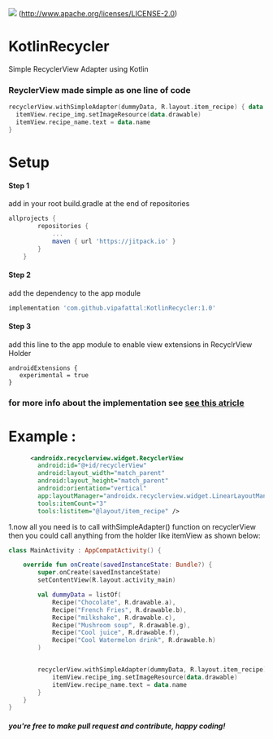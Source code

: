 [![](https://jitpack.io/v/vipafattal/KotlinRecycler.svg)](https://jitpack.io/#vipafattal/KotlinRecycler)
(http://www.apache.org/licenses/LICENSE-2.0)

# KotlinRecycler
Simple RecyclerView Adapter using Kotlin


### ReyclerView made simple as one line of code
```kotlin
recyclerView.withSimpleAdapter(dummyData, R.layout.item_recipe) { data ->
  itemView.recipe_img.setImageResource(data.drawable)
  itemView.recipe_name.text = data.name
}
```
# Setup

#### Step 1
add in your root build.gradle at the end of repositories
```groovy
allprojects {
		repositories {
			...
			maven { url 'https://jitpack.io' }
		}
	}
```
#### Step 2
add the dependency to the app module
```groovy
implementation 'com.github.vipafattal:KotlinRecycler:1.0'
```

#### Step 3
add this line to the app module to enable view extensions in RecyclrView Holder
```
androidExtensions {
   experimental = true
}
```
### for more info about the implementation see [see this atricle](https://medium.com/p/1e6ab9a55fe7)


# Example :
```xml
      <androidx.recyclerview.widget.RecyclerView
        android:id="@+id/recyclerView"
        android:layout_width="match_parent"
        android:layout_height="match_parent"
        android:orientation="vertical"
        app:layoutManager="androidx.recyclerview.widget.LinearLayoutManager"
        tools:itemCount="3"
        tools:listitem="@layout/item_recipe" />
```

1.now all you need is to call withSimpleAdapter() function on recyclerView then you could call anything from the holder like itemView as shown below:

```kotlin
class MainActivity : AppCompatActivity() {

    override fun onCreate(savedInstanceState: Bundle?) {
        super.onCreate(savedInstanceState)
        setContentView(R.layout.activity_main)

        val dummyData = listOf(
            Recipe("Chocolate", R.drawable.a),
            Recipe("French Fries", R.drawable.b),
            Recipe("milkshake", R.drawable.c),
            Recipe("Mushroom soup", R.drawable.g),
            Recipe("Cool juice", R.drawable.f),
            Recipe("Cool Watermelon drink", R.drawable.h)
        )


        recyclerView.withSimpleAdapter(dummyData, R.layout.item_recipe) { data ->
            itemView.recipe_img.setImageResource(data.drawable)
            itemView.recipe_name.text = data.name
        }
    }
}
```
##### you're free to make pull request and contribute, happy coding!


